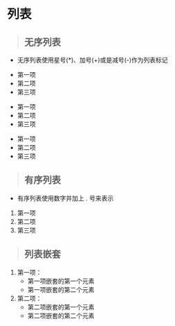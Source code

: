 # 列表

> ## 无序列表
- 无序列表使用星号(*)、加号(+)或是减号(-)作为列表标记
* 第一项
* 第二项
* 第三项

+ 第一项
+ 第二项
+ 第三项


- 第一项
- 第二项
- 第三项

> ## 有序列表
- 有序列表使用数字并加上 . 号来表示
1. 第一项
2. 第二项
3. 第三项

> ## 列表嵌套
1. 第一项：
    - 第一项嵌套的第一个元素
    - 第一项嵌套的第二个元素
2. 第二项：
    - 第二项嵌套的第一个元素
    - 第二项嵌套的第二个元素
